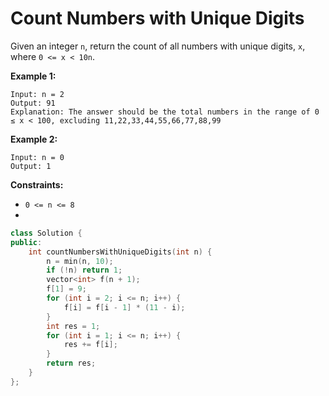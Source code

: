 # Count Numbers with Unique Digits

Given an integer `n`, return the count of all numbers with unique digits, `x`, where `0 <= x < 10n`.

 

**Example 1:**

```
Input: n = 2
Output: 91
Explanation: The answer should be the total numbers in the range of 0 ≤ x < 100, excluding 11,22,33,44,55,66,77,88,99
```

**Example 2:**

```
Input: n = 0
Output: 1
```

 

**Constraints:**

- `0 <= n <= 8`
- 

```c++
class Solution {
public:
    int countNumbersWithUniqueDigits(int n) {
        n = min(n, 10);
        if (!n) return 1;
        vector<int> f(n + 1);
        f[1] = 9;
        for (int i = 2; i <= n; i++) {
            f[i] = f[i - 1] * (11 - i);
        }
        int res = 1;
        for (int i = 1; i <= n; i++) {
            res += f[i];
        }
        return res;
    }
};
```

